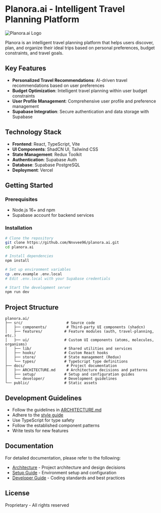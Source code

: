 # Planora.ai - Intelligent Travel Planning Platform

![Planora.ai Logo](https://placehold.co/600x200/1c2331/ffffff?text=Planora.ai)

Planora is an intelligent travel planning platform that helps users discover, plan, and organize their ideal trips based on personal preferences, budget constraints, and travel goals.

## Key Features

- **Personalized Travel Recommendations**: AI-driven travel recommendations based on user preferences
- **Budget Optimization**: Intelligent travel planning within user budget constraints
- **User Profile Management**: Comprehensive user profile and preference management
- **Supabase Integration**: Secure authentication and data storage with Supabase

## Technology Stack

- **Frontend**: React, TypeScript, Vite
- **UI Components**: ShadCN UI, Tailwind CSS
- **State Management**: Redux Toolkit
- **Authentication**: Supabase Auth
- **Database**: Supabase PostgreSQL
- **Deployment**: Vercel

## Getting Started

### Prerequisites

- Node.js 16+ and npm
- Supabase account for backend services

### Installation

```bash
# Clone the repository
git clone https://github.com/Nnvvee96/planora.ai.git
cd planora.ai

# Install dependencies
npm install

# Set up environment variables
cp .env.example .env.local
# Edit .env.local with your Supabase credentials

# Start the development server
npm run dev
```

## Project Structure

```
planora.ai/
├── src/                    # Source code
│   ├── components/         # Third-party UI components (shadcn)
│   ├── features/          # Feature modules (auth, travel-planning, etc.)
│   ├── ui/                # Custom UI components (atoms, molecules, organisms)
│   ├── lib/               # Shared utilities and services
│   ├── hooks/             # Custom React hooks
│   ├── store/             # State management (Redux)
│   └── types/             # TypeScript type definitions
├── docs/                   # Project documentation
│   ├── ARCHITECTURE.md     # Architecture decisions and patterns
│   ├── setup/             # Setup and configuration guides
│   └── developer/         # Development guidelines
└── public/                # Static assets
```

## Development Guidelines

- Follow the guidelines in [ARCHITECTURE.md](docs/ARCHITECTURE.md)
- Adhere to the [style guide](docs/developer/styleguide.md)
- Use TypeScript for type safety
- Follow the established component patterns
- Write tests for new features

## Documentation

For detailed documentation, please refer to the following:

- [Architecture](docs/ARCHITECTURE.md) - Project architecture and design decisions
- [Setup Guide](docs/setup/) - Environment setup and configuration
- [Developer Guide](docs/developer/) - Coding standards and best practices

## License

Proprietary - All rights reserved
